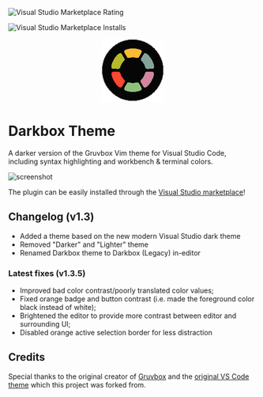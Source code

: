 ![Visual Studio Marketplace Rating](https://img.shields.io/visual-studio-marketplace/r/bottledlactose.darkbox)

![Visual Studio Marketplace Installs](https://img.shields.io/visual-studio-marketplace/i/bottledlactose.darkbox)

<p align="center">
  <img src="https://raw.githubusercontent.com/bottledlactose/darkbox/develop/images/icon.png" alt="icon" />
</p>

# Darkbox Theme

A darker version of the Gruvbox Vim theme for Visual Studio Code, including syntax highlighting and workbench & terminal colors.

![screenshot](https://raw.githubusercontent.com/bottledlactose/vscode-darkbox/develop/images/screenshot.png)

The plugin can be easily installed through the [Visual Studio marketplace](https://marketplace.visualstudio.com/items?itemName=bottledlactose.darkbox)!

## Changelog (v1.3)

- Added a theme based on the new modern Visual Studio dark theme
- Removed "Darker" and "Lighter" theme
- Renamed Darkbox theme to Darkbox (Legacy) in-editor

### Latest fixes (v1.3.5)

- Improved bad color contrast/poorly translated color values;
- Fixed orange badge and button contrast (i.e. made the foreground color black instead of white);
- Brightened the editor to provide more contrast between editor and surrounding UI;
- Disabled orange active selection border for less distraction

## Credits

Special thanks to the original creator of [Gruvbox](https://github.com/morhetz/gruvbox) and the [original VS Code theme](https://github.com/jdinhify/vscode-theme-gruvbox) which this project was forked from.
